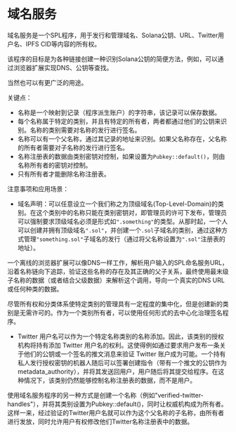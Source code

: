 # 域名服务

域名服务是一个SPL程序，用于发行和管理域名、Solana公钥、URL、Twitter用户名、IPFS CID等内容的所有权。

该程序的目标是为各种链接创建一种识别Solana公钥的简便方法，例如，可以通过浏览器扩展实现DNS、公钥等查找。

当然也可以有更广泛的用途。

关键点：

+   名称是一个映射到记录（程序派生账户）的字符串，该记录可以保存数据。
+   每个名称属于特定的类别，并且有特定的所有者，两者都通过他们的公钥来识别。名称的类别需要对名称的发行进行签名。
+   名称可以有一个父名称，通过其记录的地址来识别。如果父名称存在，父名称的所有者需要对子名称的发行进行签名。
+   名称注册表的数据由类别密钥对控制，如果设置为`Pubkey::default()`，则由名称所有者的密钥对控制。
+   只有所有者才能删除名称注册表。

注意事项和应用场景：

+   域名声明：可以任意设立一个我们称之为顶级域名(Top-Level-Domain)的类别。在这个类别中的名称只能在类别密钥对，即管理员的许可下发布，管理员可以强制要求顶级域名必须是形式如`".something"`的类型。从那时起，一个人可以创建并拥有顶级域名`".sol"`，并创建一个`.sol`子域名的类别，通过这种方式管理`"something.sol"`子域名的发行（通过将父名称设置为`".sol"`注册表的地址）。


一个离线的浏览器扩展可以像DNS一样工作，解析用户输入的SPL命名服务URL，沿着名称链向下追踪，验证这些名称的存在及其正确的父子关系，最终使用最末级子名称的数据（或者结合父级数据）来解析这个调用，导向一个真实的DNS URL或任何种类的数据。

尽管所有权和分类体系使特定类别的管理具有一定程度的集中化，但是创建新的类别是无需许可的。作为一个类别所有者，可以使用任何形式的去中心化治理签名程序。


+ Twitter 用户名可以作为一个特定名称类别的名称添加。因此，该类别的授权机构将持有添加 Twitter 用户名的权利。这使得例如通过要求用户发布一条关于他们的公钥或一个签名的推文消息来验证 Twitter 账户成为可能。一个持有私人发行授权密钥的机器人随后可以签署创建指令（带有一个推文的公钥作为 metadata_authority），并将其发送回用户，用户随后将其提交给程序。在这种情况下，该类别仍然能够控制名称注册表的数据，而不是用户。


使用域名服务程序的另一种方式是创建一个名称（例如"verified-twitter-handles"），并将其类别设置为Pubkey::default()，同时让权威机构成为所有者。这样一来，经过验证的Twitter用户名就可以作为这个父名称的子名称，由所有者进行发放，同时允许用户有权修改他们Twitter名称注册表中的数据。